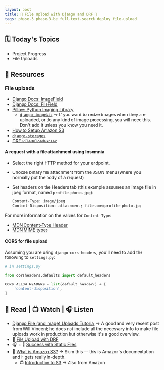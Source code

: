 ```yaml
---
layout: post
title: 🐻 File Upload with Django and DRF 🐻
tags: phase-3 phase-3-be full-text-search deploy file-upload
---
```


## 🗓️ Today's Topics

- Project Progress
- File Uploads

## 🔖 Resources

### File uploads

- [Django Docs: ImageField](https://docs.djangoproject.com/en/3.2/ref/models/fields/#imagefield)
- [Django Docs: FileField](https://docs.djangoproject.com/en/3.2/ref/models/fields/#filefield)
- [Pillow: Python Imaging Library](https://pillow.readthedocs.io/en/stable/)
    - [`django-imagekit`](https://django-imagekit.readthedocs.io/en/latest/) -> If you want to resize images when they are uploaded, or do any kind of image processing, you will need this. Don't add it unless you know you need it.
- [How to Setup Amazon S3](https://simpleisbetterthancomplex.com/tutorial/2017/08/01/how-to-setup-amazon-s3-in-a-django-project.html)
- [`django-storages`](https://django-storages.readthedocs.io/en/latest/index.html)
- [DRF `FileUploadParser`](https://www.django-rest-framework.org/api-guide/parsers/#fileuploadparser)

#### A request with a file attachment using Insomnia

- Select the right HTTP method for your endpoint.
- Choose binary file attachment from the JSON menu (where you normally put the body of a request)
- Set headers on the Headers tab (this example assumes an image file in jpeg format, named `profile-photo.jpg`):

  ```txt
  Content-Type: image/jpeg
  Content-Disposition: attachment; filename=profile-photo.jpg
  ```

For more information on the values for `Content-Type`:

- [MDN Content-Type Header](https://developer.mozilla.org/en-US/docs/Web/HTTP/Headers/Content-Type)
- [MDN MIME types](https://developer.mozilla.org/en-US/docs/Web/HTTP/Basics_of_HTTP/MIME_types)

#### CORS for file upload

Assuming you are using `django-cors-headers`, you'll need to add the following to `settings.py`:

```py
# in settings.py

from corsheaders.defaults import default_headers

CORS_ALLOW_HEADERS = list(default_headers) + [
    'content-disposition',
]
```

## 📖 Read | 📺 Watch | 🎧 Listen

- [Django File (and Image) Uploads Tutorial](https://learndjango.com/tutorials/django-file-and-image-uploads-tutorial) -> A good and very recent post from Will Vincent; he does not include all the necessary info to make file uploads work in production but otherwise it's a good overview.
- 📖 [File Upload with DRF](https://goodcode.io/articles/django-rest-framework-file-upload/)
- 🎧 + 📖 [Success with Static Files](https://www.mattlayman.com/django-riffs/success-static-files/)
- 📖 [What is Amazon S3?](https://docs.aws.amazon.com/AmazonS3/latest/userguide/Welcome.html) -> Skim this -- this is Amazon's documentation and it gets really in-depth.
    - 📺 [Introduction to S3](https://www.youtube.com/watch?v=77lMCiiMilo) -> Also from Amazon
